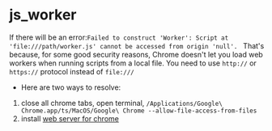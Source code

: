 # js_worker
If there will be an error:`Failed to construct 'Worker': Script at 'file:///path/worker.js' cannot be accessed from origin 'null'.
`
That's because, for some good security reasons, Chrome doesn't let you load web workers when running scripts from a local file. You need to use `http://` or `https://` protocol instead of  `file:///`
* Here are two ways to resolve:
1. close all chrome tabs, open terminal, `/Applications/Google\ Chrome.app/ts/MacOS/Google\ Chrome --allow-file-access-from-files`
2. install [web server for chrome](https://chrome.google.com/webstore/detail/web-server-for-chrome/ofhbbkphhbklhfoeikjpcbhemlocgigb?hl=en)
